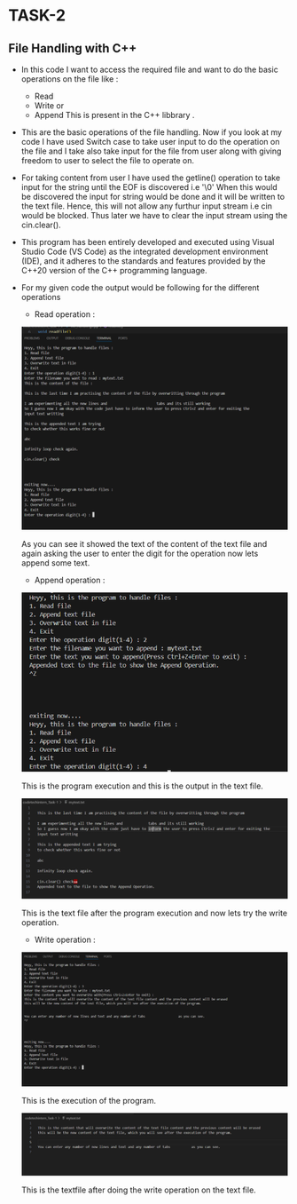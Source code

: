 # TASK-2

## File Handling with C++

- In this code I want to access the required file and want to do the basic operations on the file like : 
    - Read
    - Write or
    - Append
  This is present in the C++ libbrary **<fstream>**.

- This are the basic operations of the file handling.
Now if you look at my code I have used Switch case to take user input to do the operation on the file and I take also take input for the file from user along with giving freedom to user to select the file to operate on.

- For taking content from user I have used the getline() operation to take input for the string until the EOF is discovered i.e '\0'
When this would be discovered the input for string would be done and it will be written to the text file. Hence, this will not allow any furthur input stream i.e cin would be blocked. Thus later we have to clear the input stream using the cin.clear().

- This program has been entirely developed and executed using Visual Studio Code (VS Code) as the integrated development environment (IDE), and it adheres to the standards and features provided by the C++20 version of the C++ programming language.
 
- For my given code the output would be following for the different operations
    - Read operation : 
    
    ![output of the read operation](image.png)
    
    As you can see it showed the text of the content of the text file and again asking the user to enter the digit for the operation now lets append some text.
    - Append operation :

    ![output of the append operation](image-1.png)

    This is the program execution and this is the output in the text file.

    ![Text file output](image-2.png)

    This is the text file after the program execution and now lets try the write operation.

    - Write operation : 

    ![write operation output](image-3.png)

    This is the execution of the program.

    ![this is the text file after the execution of the program](image-4.png)

    This is the textfile after doing the write operation on the text file.